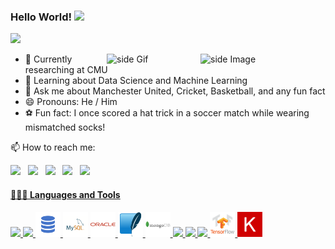 ### Hello World!  <img src="https://github.com/sciencepal/sciencepal/blob/master/assets/Hi.gif" width="29px">
  ![](https://komarev.com/ghpvc/?username=sciencepal&label=Profile%20Visits&color=blue&style=for-the-badge)
  
<img src="https://github.com/sciencepal/sciencepal/blob/master/assets/life_balance.gif" alt="side Image" align="right" width="200" height="auto" />
<a href="https://ko-fi.com/sciencepal"> <img src="https://media3.giphy.com/media/ZEB6yFbLnhyQf7g3hn/giphy.gif" alt="side Gif" align="right" width="150" height="auto"/> </a>
  
  - 🔭 Currently researching at CMU
  - 🌱 Learning about Data Science and Machine Learning
  - 💬 Ask me about Manchester United, Cricket, Basketball, and any fun fact
  - 😄 Pronouns: He / Him
  - ⚽ Fun fact: I once scored a hat trick in a soccer match while wearing mismatched socks!

📫 How to reach me: &nbsp;&nbsp; 

[<img src="https://upload.wikimedia.org/wikipedia/commons/8/83/Steam_icon_logo.svg" width="3.5%"/>](https://steamcommunity.com/id/iconic_dark/)  &nbsp; [<img src="https://github.com/sciencepal/sciencepal/blob/master/assets/discord-round.svg" width="3.5%"/>]()  &nbsp; [<img src="https://img.icons8.com/color/48/000000/twitter.png" width="3.5%"/>](https://twitter.com/alshishaunak)  &nbsp; [<img src="https://img.icons8.com/color/48/000000/linkedin.png" width="3.5%"/>](https://www.linkedin.com/in/shaunak-alshi-619469186)  &nbsp;  <a href="mailto:shaunak111sa@gmail.com"> <img src="https://img.icons8.com/fluent/48/000000/gmail.png" width="3.5%"/>
  


#### 👨🏻‍💻 Languages and Tools <br />
<img height="40" src="https://upload.wikimedia.org/wikipedia/commons/c/c3/Python-logo-notext.svg">
<img height="40" src="[https://raw.githubusercontent.com/github/explore/5e02b0a42125950dd5a3e2a3fe8a5bb6b1a8b9f3/topics/java/java.png](https://raw.githubusercontent.com/github/explore/master/topics/java/java.png)">
<code><img height="40" src="https://raw.githubusercontent.com/github/explore/5e02b0a42125950dd5a3e2a3fe8a5bb6b1a8b9f3/topics/sql/sql.png"></code>
<code><img height="40" src="https://raw.githubusercontent.com/github/explore/5e02b0a42125950dd5a3e2a3fe8a5bb6b1a8b9f3/topics/mysql/mysql.png"></code>
<code><img height="40" src="https://raw.githubusercontent.com/github/explore/5e02b0a42125950dd5a3e2a3fe8a5bb6b1a8b9f3/topics/oracle/oracle.png"></code>
<code><img height="40" src="https://raw.githubusercontent.com/github/explore/5e02b0a42125950dd5a3e2a3fe8a5bb6b1a8b9f3/topics/sqlite/sqlite.png"></code>
<code><img height="40" src="https://raw.githubusercontent.com/github/explore/5e02b0a42125950dd5a3e2a3fe8a5bb6b1a8b9f3/topics/mongodb/mongodb.png"></code>
<code><img height="40" src="https://raw.githubusercontent.com/github/explore/5e02b0a42125950dd5a3e2a3fe8a5bb6b1a8b9f3/topics/aws-glue/aws-glue.png"></code>
<code><img height="40" src="https://raw.githubusercontent.com/github/explore/5e02b0a42125950dd5a3e2a3fe8a5bb6b1a8b9f3/topics/airflow/airflow.png"></code>
<code><img height="40" src="https://raw.githubusercontent.com/github/explore/5e02b0a42125950dd5a3e2a3fe8a5bb6b1a8b9f3/topics/aws-s3/aws-s3.png"></code>
<code><img height="40" src="https://raw.githubusercontent.com/github/explore/5e02b0a42125950dd5a3e2a3fe8a5bb6b1a8b9f3/topics/tensorflow/tensorflow.png"></code>
<code><img height="40" src="https://raw.githubusercontent.com/github/explore/5e02b0a42125950dd5a3e2a3fe8a5bb6b1a8b9f3/topics/keras/keras.png"></code>



